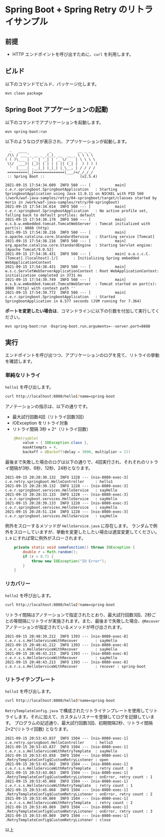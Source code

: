 # Spring Boot + Spring Retry のリトライサンプル


## 前提

- HTTP エンドポイントを呼び出すために、`curl` を利用します。
## ビルド

以下のコマンドでビルド、パッケージ化します。

```
mvn clean package 
```

## Spring Boot アプケーションの起動

以下のコマンドでアプリケーションを起動します。 

```
mvn spring-boot:run
```

以下のようなログが表示され、アプリケーションが起動します。

```log
  .   ____          _            __ _ _
 /\\ / ___'_ __ _ _(_)_ __  __ _ \ \ \ \
( ( )\___ | '_ | '_| | '_ \/ _` | \ \ \ \
 \\/  ___)| |_)| | | | | || (_| |  ) ) ) )
  '  |____| .__|_| |_|_| |_\__, | / / / /
 =========|_|==============|___/=/_/_/_/
 :: Spring Boot ::                (v2.5.4)

2021-09-15 17:54:34.609  INFO 560 --- [           main] c.e.r.springboot.SpringbootApplication   : Starting SpringbootApplication using Java 11.0.11 on NICKEL with PID 560 (/work/waf-java-samples/retry/04-springboot/target/classes started by moris in /work/waf-java-samples/retry/04-springboot)
2021-09-15 17:54:34.614  INFO 560 --- [           main] c.e.r.springboot.SpringbootApplication   : No active profile set, falling back to default profiles: default
2021-09-15 17:54:38.178  INFO 560 --- [           main] o.s.b.w.embedded.tomcat.TomcatWebServer  : Tomcat initialized with port(s): 8080 (http)
2021-09-15 17:54:38.216  INFO 560 --- [           main] o.apache.catalina.core.StandardService   : Starting service [Tomcat]
2021-09-15 17:54:38.216  INFO 560 --- [           main] org.apache.catalina.core.StandardEngine  : Starting Servlet engine: [Apache Tomcat/9.0.52]
2021-09-15 17:54:38.431  INFO 560 --- [           main] o.a.c.c.C.[Tomcat].[localhost].[/]       : Initializing Spring embedded WebApplicationContext
2021-09-15 17:54:38.431  INFO 560 --- [           main] w.s.c.ServletWebServerApplicationContext : Root WebApplicationContext: initialization completed in 3731 ms
2021-09-15 17:54:39.749  INFO 560 --- [           main] o.s.b.w.embedded.tomcat.TomcatWebServer  : Tomcat started on port(s): 8080 (http) with context path ''
2021-09-15 17:54:39.772  INFO 560 --- [           main] c.e.r.springboot.SpringbootApplication   : Started SpringbootApplication in 6.577 seconds (JVM running for 7.364)
```

**ポートを変更したい場合は**、コマンドラインに以下の引数を付加して実行してください。

```
mvn spring-boot:run -Dspring-boot.run.arguments=--server.port=8888
```

## 実行

エンドポイントを呼び出つつ、アプリケーションのログを見て、リトライの挙動を確認します。

### 単純なリトライ

`hello1` を呼び出します。

```sh
curl http://localhost:8080/hello1?name=spring-boot
```

アノテーションの指示は、以下の通りです。
- 最大試行回数4回（リトライ回数3回）
- IOException をリトライ対象
- リトライ間隔 3秒 × 2^（リトライ回数）

```java
    @Retryable(
        value = { IOException.class }, 
        maxAttempts = 4, 
        backoff = @Backoff(delay = 3000, multiplier = 2))
```

最後まで失敗した場合のログは以下の通りで、4回実行され、それそれのリトライ間隔が3秒、6秒、12秒、24秒となります。

```log
2021-09-15 20:28:30.132  INFO 1228 --- [nio-8080-exec-3] c.e.retry.springboot.HelloController     : hello1
2021-09-15 20:28:30.132  INFO 1228 --- [nio-8080-exec-3] c.e.r.springboot.services.HelloService   : sayHello
2021-09-15 20:28:33.133  INFO 1228 --- [nio-8080-exec-3] c.e.r.springboot.services.HelloService   : sayHello
2021-09-15 20:28:39.133  INFO 1228 --- [nio-8080-exec-3] c.e.r.springboot.services.HelloService   : sayHello
2021-09-15 20:28:51.134  INFO 1228 --- [nio-8080-exec-3] c.e.r.springboot.services.HelloService   : sayHello
```

例外をスローするメソッドが `HelloService.java` に存在します。 ランダムで例外をスローしていますが、挙動を変更したしたい場合は適宜変更してください。`1.0` にすれば常に例外がスローされます。 

```java
    private static void someFunction() throws IOException {
        double r = Math.random();
        if (r < 0.7) {
            throw new IOException("IO Error");
        }
    }
```

### リカバリー

`hello2` を呼び出します。

```sh
curl http://localhost:8080/hello2?name=spring-boot
```
リトライ間隔はアノテーションで指定されたとおり、最大試行回数3回、2秒ごとの等間隔にリトライが実施されます。また、最後まで失敗した場合、`@Recover` アノテーションが指定されているメソッドが呼び出されます。

```log
2021-09-15 20:48:39.212  INFO 1393 --- [nio-8080-exec-8] c.e.r.s.s.HelloServiceWithRecover        : sayHello
2021-09-15 20:48:41.212  INFO 1393 --- [nio-8080-exec-8] c.e.r.s.s.HelloServiceWithRecover        : sayHello
2021-09-15 20:48:43.213  INFO 1393 --- [nio-8080-exec-8] c.e.r.s.s.HelloServiceWithRecover        : sayHello
2021-09-15 20:48:43.213  INFO 1393 --- [nio-8080-exec-8] c.e.r.s.s.HelloServiceWithRecover        : recover : spring-boot
```

### リトライテンプレート

`hello3` を呼び出します。

```sh
curl http://localhost:8080/hello3?name=spring-boot
```

`RetryTemplateConfig.java` で構成されたリトライテンプレートを使用してリトライします。それに加えて、カスタムリスナーを登録してログを記録しています。
プログラムの記述通り、最大試行回数3回、初期間隔2秒、リトライ間隔 2×2^(リトライ回数) となります。

```log
2021-09-15 20:53:43.837  INFO 1504 --- [nio-8080-exec-1] c.e.retry.springboot.HelloController     : hello3
2021-09-15 20:53:43.837  INFO 1504 --- [nio-8080-exec-1] c.e.r.s.s.HelloServiceWithRetryTemplate  : sayHello
2021-09-15 20:53:43.858  INFO 1504 --- [nio-8080-exec-1] .RetryTemplateConfig$CustomRetryListener : open
2021-09-15 20:53:43.862  INFO 1504 --- [nio-8080-exec-1] c.e.r.s.s.HelloServiceWithRetryTemplate  : retry count : 0
2021-09-15 20:53:43.863  INFO 1504 --- [nio-8080-exec-1] .RetryTemplateConfig$CustomRetryListener : onError, retry count : 1
2021-09-15 20:53:45.868  INFO 1504 --- [nio-8080-exec-1] c.e.r.s.s.HelloServiceWithRetryTemplate  : retry count : 1
2021-09-15 20:53:45.868  INFO 1504 --- [nio-8080-exec-1] .RetryTemplateConfig$CustomRetryListener : onError, retry count : 2
2021-09-15 20:53:49.869  INFO 1504 --- [nio-8080-exec-1] c.e.r.s.s.HelloServiceWithRetryTemplate  : retry count : 2
2021-09-15 20:53:49.869  INFO 1504 --- [nio-8080-exec-1] .RetryTemplateConfig$CustomRetryListener : onError, retry count : 3
2021-09-15 20:53:49.869  INFO 1504 --- [nio-8080-exec-1] .RetryTemplateConfig$CustomRetryListener : close
```

以上